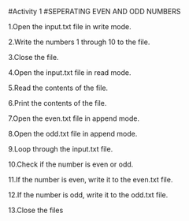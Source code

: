 #Activity 1
#SEPERATING EVEN AND ODD NUMBERS



1.Open the input.txt file in write mode.

2.Write the numbers 1 through 10 to the file.

3.Close the file.

4.Open the input.txt file in read mode.

5.Read the contents of the file.

6.Print the contents of the file.

7.Open the even.txt file in append mode.

8.Open the odd.txt file in append mode.

9.Loop through the input.txt file.

10.Check if the number is even or odd.

11.If the number is even, write it to the even.txt file.

12.If the number is odd, write it to the odd.txt file.

13.Close the files
